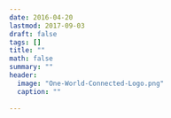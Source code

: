 ```yaml
---
date: 2016-04-20
lastmod: 2017-09-03
draft: false
tags: []
title: ""
math: false
summary: ""
header:
  image: "One-World-Connected-Logo.png"
  caption: ""
  
---
```


